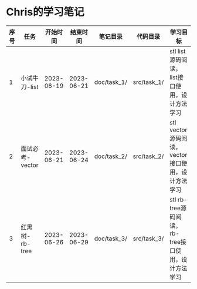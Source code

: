 # Chris的学习笔记

| 序号 | 任务            | 开始时间   | 结束时间   | 笔记目录    | 代码目录    | 学习目标                                           |
| ---- | --------------- | ---------- | ---------- | ----------- | ----------- | -------------------------------------------------- |
| 1    | 小试牛刀-list   | 2023-06-19 | 2023-06-21 | doc/task_1/ | src/task_1/ | stl list源码阅读，list接口使用，设计方法学习       |
| 2    | 面试必考-vector | 2023-06-21 | 2023-06-24 | doc/task_2/ | src/task_2/ | stl vector源码阅读，vector接口使用，设计方法学习   |
| 3    | 红黑树-rb-tree  | 2023-06-26 | 2023-06-29 | doc/task_3/ | src/task_3/ | stl rb-tree源码阅读，rb-tree接口使用，设计方法学习 |
